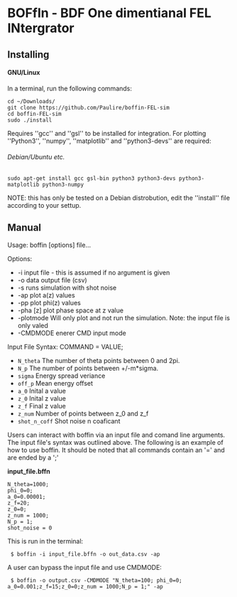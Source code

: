 # BOFfIn - BDF One dimentianal FEL INtergrator

## Installing

#### GNU/Linux

In a terminal, run the following commands:

```
cd ~/Downloads/
git clone https://github.com/Paulire/boffin-FEL-sim
cd boffin-FEL-sim
sudo ./install
```
Requires ''gcc'' and ''gsl'' to be installed for integration. For plotting ''Python3'', ''numpy'', ''matplotlib'' and ''python3-devs'' are required:

###### Debian/Ubuntu etc.
```
sudo apt-get install gcc gsl-bin python3 python3-devs python3-matplotlib python3-numpy
```

NOTE: this has only be tested on a Debian distrobution, edit the ''install'' file according to your settup.

## Manual
 Usage: boffin [options] file...

 Options:
 * -i	 input file - this is assumed if no argument is given
 * -o	 data output file (csv)
 * -s  runs simulation with shot noise
 * -ap  plot a(z) values
 * -pp plot phi(z) values
 * -pha [z] plot phase space at z value 
 * -plotmode	 Will only plot and not run the simulation. Note: the input file is only valed
 * -CMDMODE  enerer CMD input mode
 
 Input File Syntax:
 COMMAND = VALUE;
 * ```N_theta```  The number of theta points between 0 and 2pi.
 * ```N_p```      The number of points between +/-m\*sigma.
 * ```sigma```    Energy spread veriance
 * ```off_p```    Mean energy offset
 * ```a_0```      Inital a value
 * ```z_0```      Inital z value
 * ```z_f```      Final z value
 * ```z_num```    Number of points between z_0 and z_f
 * ```shot_n_coff```    Shot noise n coaficant

Users can interact with boffin via an input file and comand line
arguments. The input file's syntax was outlined above. The following is an
example of how to use boffin. It should be noted that all commands contain
an '=' and are ended by a ';'

**input_file.bffn**
```
N_theta=1000;
phi_0=0;
a_0=0.00001;
z_f=20;
z_0=0;
z_num = 1000;
N_p = 1;
shot_noise = 0
```

This is run in the terminal:

     $ boffin -i input_file.bffn -o out_data.csv -ap

A user can bypass the input file and use CMDMODE:

     $ boffin -o output.csv -CMDMODE "N_theta=100; phi_0=0; a_0=0.001;z_f=15;z_0=0;z_num = 1000;N_p = 1;" -ap
